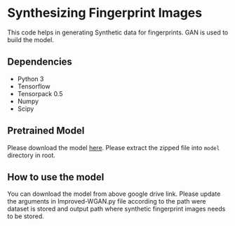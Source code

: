 # Synthesizing Fingerprint Images

This code helps in generating Synthetic data for fingerprints. GAN is used to build the model.  

## Dependencies

* Python 3
* Tensorflow 
* Tensorpack 0.5
* Numpy
* Scipy

## Pretrained Model

Please download the model [here](https://drive.google.com/drive/folders/1GzSzu9SXAgjgnnENXzKT41gR6_6uWcSd?usp=sharing). Please extract the zipped file into ``model`` directory in root.

## How to use the model

You can download the model from above google drive link. Please update the arguments in Improved-WGAN.py file according to the path were dataset is stored and output path where synthetic fingerprint images needs to be stored.







